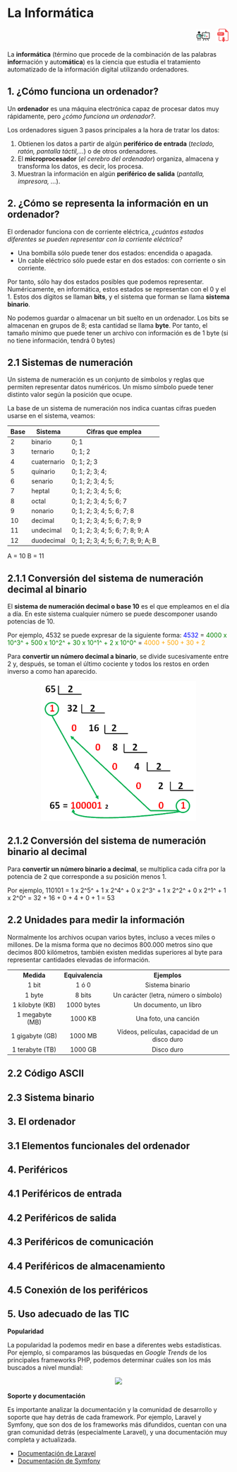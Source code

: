 # La Informática

<div style="text-align: right">
<a target="_blank" href="slides/01a.html"><img src="../../img/diapositivas.png" width="32" /></a>&nbsp;&nbsp;
<a target="_blank" href="01a.pdf"><img src="../../img/pdf.png" width="32" /></a>
</div>

La **informática** (término que procede de la combinación de las palabras **infor**mación y auto**mática**) es la ciencia que estudia el tratamiento automatizado de la información digital utilizando ordenadores.

## 1. ¿Cómo funciona un ordenador?

Un **ordenador** es una máquina electrónica capaz de procesar datos muy rápidamente, pero *¿cómo funciona un ordenador?*.

Los ordenadores siguen 3 pasos principales a la hora de tratar los datos:

1. Obtienen los datos a partir de algún **periférico de entrada** (*teclado, ratón, pantalla táctil,...*) o de otros ordenadores.
2. El **microprocesador** (*el cerebro del ordenador*) organiza, almacena y transforma los datos, es decir, los procesa.
3. Muestran la información en algún **periférico de salida** (*pantalla, impresora, ...*).

## 2. ¿Cómo se representa la información en un ordenador? 

El ordenador funciona con de corriente eléctrica, *¿cuántos estados diferentes se pueden representar con la corriente eléctrica?*

* Una bombilla sólo puede tener dos estados: encendida o apagada.
* Un cable eléctrico sólo puede estar en dos estados: con corriente o sin corriente.

Por tanto, sólo hay dos estados posibles que podemos representar. Numéricamente, en informática, estos estados se representan con el 0 y el 1. Estos dos dígitos se llaman **bits**, y el sistema que forman se llama **sistema binario**.

No podemos guardar o almacenar un bit suelto en un ordenador. Los bits se almacenan en grupos de 8; esta cantidad se llama **byte**. Por tanto, el tamaño mínimo que puede tener un archivo con información es de 1 byte (si no tiene información, tendrá 0 bytes)

## 2.1 Sistemas de numeración

Un sistema de numeración es un conjunto de símbolos y reglas que permiten representar datos numéricos. Un mismo símbolo puede tener distinto valor según la posición que ocupe.

La base de un sistema de numeración nos indica cuantas cifras pueden usarse en el sistema, veamos:

| Base | Sistema     | Cifras que emplea                  |
| ---- | ----------- | ---------------------------------- |
|  2   | binario     | 0; 1                               |
|  3   | ternario    | 0; 1; 2                            |
|  4   | cuaternario | 0; 1; 2; 3                         |
|  5   | quinario    | 0; 1; 2; 3; 4;                     |
|  6   | senario     | 0; 1; 2; 3; 4; 5;                  |
|  7   | heptal      | 0; 1; 2; 3; 4; 5; 6;               |
|  8   | octal       | 0; 1; 2; 3; 4; 5; 6; 7             |
|  9   | nonario     | 0; 1; 2; 3; 4; 5; 6; 7; 8          |
|  10  | decimal     | 0; 1; 2; 3; 4; 5; 6; 7; 8; 9       |
|  11  | undecimal   | 0; 1; 2; 3; 4; 5; 6; 7; 8; 9; A    |
|  12  | duodecimal  | 0; 1; 2; 3; 4; 5; 6; 7; 8; 9; A; B |

A = 10 B = 11

## 2.1.1 Conversión del sistema de numeración decimal al binario

El **sistema de numeración decimal o base 10** es el que empleamos en el día a día. En este sistema cualquier número se puede descomponer usando potencias de 10. 

Por ejemplo, 4532 se puede expresar de la siguiente forma:
<span style="color:blue"> 4532 </span> = <span style="color:green">4000 x 10^3^ + 500 x 10^2^ + 30 x 10^1^ + 2 x 10^0^ </span> = <span style="color:orange">4000 + 500 + 30 + 2 </span>

Para **convertir un número decimal a binario**, se divide sucesivamente entre 2 y, después, se toman el último cociente y todos los restos en orden inverso a como han aparecido.

<div align="center">
    <img src="../../img/01_decimal-a-binario.gif" width="70%" />
</div>


## 2.1.2 Conversión del sistema de numeración binario al decimal

Para **convertir un número binario a decimal**, se multiplica cada cifra por la potencia de 2 que corresponde a su posición menos 1.

Por ejemplo, 110101 = 1 x 2^5^ + 1 x 2^4^ + 0 x 2^3^ + 1 x 2^2^ + 0 x 2^1^ + 1 x 2^0^ = 32 + 16 + 0 + 4 + 0 + 1 = 53


## 2.2 Unidades para medir la información

Normalmente los archivos ocupan varios bytes, incluso a veces miles o millones. De la misma forma que no decimos 800.000 metros sino que decimos 800 kilómetros, también existen medidas superiores al byte para representar cantidades elevadas de información. 

<div align="center">
    <table width="50%">
        <tr>
            <th align="center">Medida</th>
            <th align="center">Equivalencia</th>
            <th align="center">Ejemplos</th>
        </tr>
        <tr>
            <td align="center">1 bit</td>
            <td align="center">1 ó 0</td>
            <td align="center">Sistema binario</td>
        </tr>
        <tr>
            <td align="center">1 byte</td>
            <td align="center">8 bits</td>
            <td align="center">Un carácter (letra, número o símbolo)</td>
        </tr>
        <tr>
            <td align="center">1 kilobyte (KB)</td>
            <td align="center">1000 bytes</td>
            <td align="center">Un documento, un libro</td>
        </tr>
        <tr>
            <td align="center">1 megabyte (MB)</td>
            <td align="center">1000 KB </td>
            <td align="center">Una foto, una canción</td>
        </tr>
        <tr>
            <td align="center">1 gigabyte (GB)</td>
            <td align="center">1000 MB</td>
            <td align="center">Vídeos, películas, capacidad de un disco duro</td>
        </tr>
        <tr>
            <td align="center">1 terabyte (TB)</td>
            <td align="center">1000 GB</td>
            <td align="center">Disco duro</td>
        </tr>
    </table>
</div>





## 2.2 Código ASCII

## 2.3 Sistema binario

## 3. El ordenador

## 3.1 Elementos funcionales del ordenador

## 4. Periféricos

## 4.1 Periféricos de entrada

## 4.2 Periféricos de salida

## 4.3 Periféricos de comunicación

## 4.4 Periféricos de almacenamiento

## 4.5 Conexión de los periféricos

## 5. Uso adecuado de las TIC






**Popularidad**

La popularidad la podemos medir en base a diferentes webs estadísticas. Por ejemplo, si comparamos las búsquedas en *Google Trends* de los principales frameworks PHP, podemos determinar cuáles son los más buscados a nivel mundial:

<div align="center">
    <img src="../../img/01_google_trends.png" width="70%" />
</div>


**Soporte y documentación**

Es importante analizar la documentación y la comunidad de desarrollo y soporte que hay detrás de cada framework. Por ejemplo, Laravel y Symfony, que son dos de los frameworks más difundidos, cuentan con una gran comunidad detrás (especialmente Laravel), y una documentación muy completa y actualizada.

* [Documentación de Laravel](https://laravel.com/docs)
* [Documentación de Symfony](https://symfony.com/doc/current/index.html)


